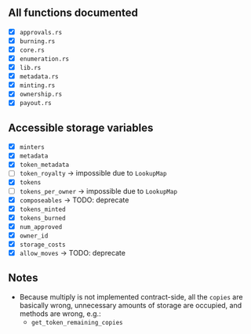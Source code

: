 ## All functions documented

- [x] `approvals.rs`
- [x] `burning.rs`
- [x] `core.rs`
- [x] `enumeration.rs`
- [x] `lib.rs`
- [x] `metadata.rs`
- [x] `minting.rs`
- [x] `ownership.rs`
- [x] `payout.rs`

## Accessible storage variables

- [x] `minters`
- [x] `metadata`
- [x] `token_metadata`
- [ ] `token_royalty` -> impossible due to `LookupMap`
- [x] `tokens`
- [ ] `tokens_per_owner` -> impossible due to `LookupMap`
- [x] `composeables` -> TODO: deprecate
- [x] `tokens_minted`
- [x] `tokens_burned`
- [x] `num_approved`
- [x] `owner_id`
- [x] `storage_costs`
- [x] `allow_moves` -> TODO: deprecate

## Notes

- Because multiply is not implemented contract-side, all the `copies` are
  basically wrong, unnecessary amounts of storage are occupied, and methods are
  wrong, e.g.:
  - `get_token_remaining_copies`
